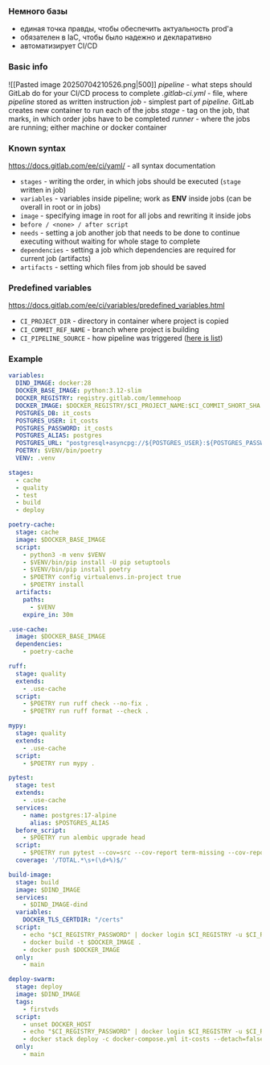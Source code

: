 ### Немного базы
- единая точка правды, чтобы обеспечить актуальность prod'а
- обязателен в IaC, чтобы было надежно и декларативно
- автоматизирует CI/CD
### Basic info
![[Pasted image 20250704210526.png|500]]
*pipeline* - what steps should GitLab do for your CI/CD process to complete
*.gitlab-ci.yml* - file, where *pipeline* stored as written instruction
*job* - simplest part of *pipeline*. GitLab creates new container to run each of the jobs
*stage* - tag on the job, that marks, in which order jobs have to be completed
*runner* - where the jobs are running; either machine or docker container
 ### Known syntax
https://docs.gitlab.com/ee/ci/yaml/ - all syntax documentation
- `stages` - writing the order, in which jobs should be executed (`stage` written in job)
- `variables` - variables inside pipeline; work as **ENV** inside jobs (can be overall in root or in jobs)
- `image` - specifying image in root for all jobs and rewriting it inside jobs
- `before / <none> / after script`
- `needs` - setting a job another job that needs to be done to continue executing without waiting for whole stage to complete
- `dependencies` - setting a job which dependencies are required for current job (artifacts)
- `artifacts` - setting which files from job should be saved
### Predefined variables
https://docs.gitlab.com/ee/ci/variables/predefined_variables.html
- `CI_PROJECT_DIR` - directory in container where project is copied
- `CI_COMMIT_REF_NAME` - branch where project is building
- `CI_PIPELINE_SOURCE` - how pipeline was triggered ([here is list](https://docs.gitlab.com/ee/ci/jobs/job_rules.html#ci_pipeline_source-predefined-variable))
### Example
```yaml
variables:
  DIND_IMAGE: docker:28
  DOCKER_BASE_IMAGE: python:3.12-slim
  DOCKER_REGISTRY: registry.gitlab.com/lemmehoop
  DOCKER_IMAGE: $DOCKER_REGISTRY/$CI_PROJECT_NAME:$CI_COMMIT_SHORT_SHA
  POSTGRES_DB: it_costs
  POSTGRES_USER: it_costs
  POSTGRES_PASSWORD: it_costs
  POSTGRES_ALIAS: postgres
  POSTGRES_URL: "postgresql+asyncpg://${POSTGRES_USER}:${POSTGRES_PASSWORD}@${POSTGRES_ALIAS}:5432/${POSTGRES_DB}"
  POETRY: $VENV/bin/poetry
  VENV: .venv

stages:
  - cache
  - quality
  - test
  - build
  - deploy

poetry-cache:
  stage: cache
  image: $DOCKER_BASE_IMAGE
  script:
    - python3 -m venv $VENV
    - $VENV/bin/pip install -U pip setuptools
    - $VENV/bin/pip install poetry
    - $POETRY config virtualenvs.in-project true
    - $POETRY install
  artifacts:
    paths:
      - $VENV
    expire_in: 30m

.use-cache:
  image: $DOCKER_BASE_IMAGE
  dependencies:
    - poetry-cache

ruff:
  stage: quality
  extends:
    - .use-cache
  script:
    - $POETRY run ruff check --no-fix .
    - $POETRY run ruff format --check .

mypy:
  stage: quality
  extends:
    - .use-cache
  script:
    - $POETRY run mypy .

pytest:
  stage: test
  extends:
    - .use-cache
  services:
    - name: postgres:17-alpine
      alias: $POSTGRES_ALIAS
  before_script:
    - $POETRY run alembic upgrade head
  script:
    - $POETRY run pytest --cov=src --cov-report term-missing --cov-report xml
  coverage: '/TOTAL.*\s+(\d+%)$/'

build-image:
  stage: build
  image: $DIND_IMAGE
  services:
    - $DIND_IMAGE-dind
  variables:
    DOCKER_TLS_CERTDIR: "/certs"
  script:
    - echo "$CI_REGISTRY_PASSWORD" | docker login $CI_REGISTRY -u $CI_REGISTRY_USER --password-stdin
    - docker build -t $DOCKER_IMAGE .
    - docker push $DOCKER_IMAGE
  only:
    - main

deploy-swarm:
  stage: deploy
  image: $DIND_IMAGE
  tags:
    - firstvds
  script:
    - unset DOCKER_HOST
    - echo "$CI_REGISTRY_PASSWORD" | docker login $CI_REGISTRY -u $CI_REGISTRY_USER --password-stdin
    - docker stack deploy -c docker-compose.yml it-costs --detach=false --with-registry-auth
  only:
    - main

```